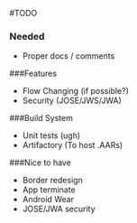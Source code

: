 #TODO

### Needed
* Proper docs / comments

###Features

* Flow Changing (if possible?)
* Security (JOSE/JWS/JWA)

###Build System

* Unit tests (ugh)
* Artifactory (To host .AARs)

###Nice to have

* Border redesign
* App terminate
* Android Wear
* JOSE/JWA security
